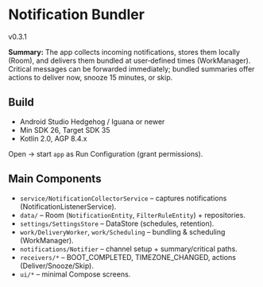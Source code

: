 # Notification Bundler
v0.3.1

**Summary:** The app collects incoming notifications, stores them locally (Room), and delivers them bundled at user‑defined times (WorkManager). Critical messages can be forwarded immediately; bundled summaries offer actions to deliver now, snooze 15 minutes, or skip.

## Build
- Android Studio Hedgehog / Iguana or newer
- Min SDK 26, Target SDK 35
- Kotlin 2.0, AGP 8.4.x

Open → start `app` as Run Configuration (grant permissions).

## Main Components
- `service/NotificationCollectorService` – captures notifications (NotificationListenerService).
- `data/` – Room (`NotificationEntity`, `FilterRuleEntity`) + repositories.
- `settings/SettingsStore` – DataStore (schedules, retention).
- `work/DeliveryWorker`, `work/Scheduling` – bundling & scheduling (WorkManager).
- `notifications/Notifier` – channel setup + summary/critical paths.
- `receivers/*` – BOOT_COMPLETED, TIMEZONE_CHANGED, actions (Deliver/Snooze/Skip).
- `ui/*` – minimal Compose screens.
